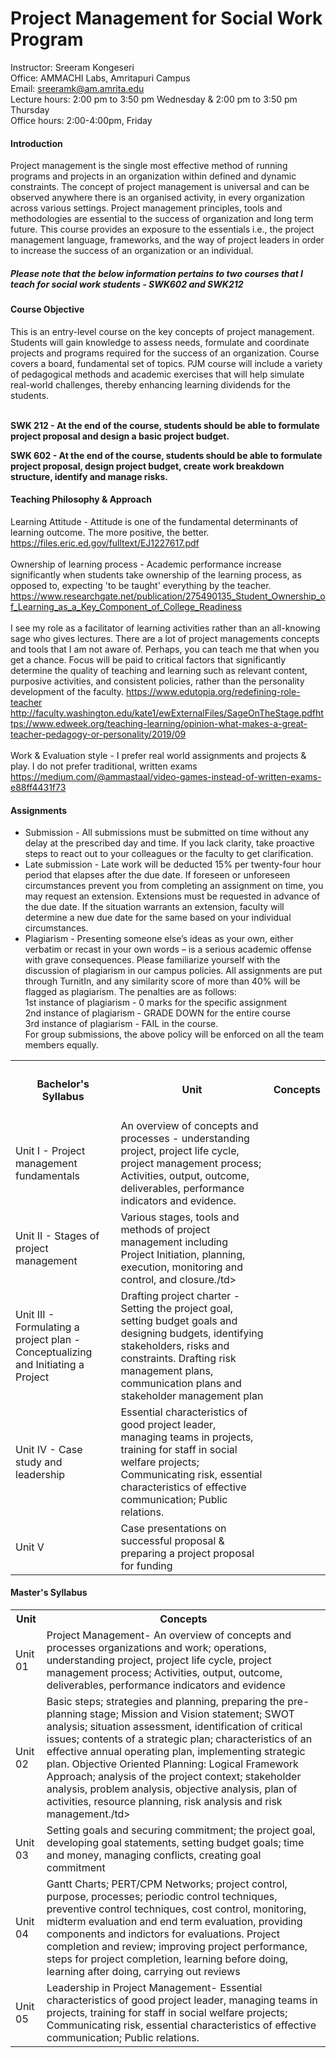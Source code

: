 <h1>Project Management for Social Work Program</h1>

Instructor: Sreeram Kongeseri<br>
Office: AMMACHI Labs, Amritapuri Campus<br>
Email: sreeramk@am.amrita.edu<br>
Lecture hours: 2:00 pm to 3:50 pm Wednesday & 2:00 pm to 3:50 pm Thursday<br>
Office hours: 2:00-4:00pm, Friday<br>

<h4>Introduction</h4>
Project management is the single most effective method of running programs and projects in an organization within defined and dynamic constraints. The concept of project management is universal and can be observed anywhere there is an organised activity, in every organization across various settings. Project management principles, tools and methodologies are essential to the success of organization and long term future. This course provides an exposure to the essentials i.e., the project management language, frameworks, and the way of project leaders in order to increase the success of an organization or an individual.

<h5> Please note that the below information pertains to two courses that I teach for social work students - SWK602 and SWK212 </h5>

<h4>Course Objective</h4>
This is an entry-level course on the key concepts of project management. Students will gain knowledge to assess needs, formulate and coordinate projects and programs required for the success of an organization. Course covers a board, fundamental set of topics. PJM course will include a variety of pedagogical methods and academic exercises that will help simulate real-world challenges, thereby enhancing learning dividends for the students. <br><br>

<strong>SWK 212 - At the end of the course, students should be able to formulate project proposal and design a basic project budget.</strong>

<strong>SWK 602 - At the end of the course, students should be able to formulate project proposal, design project budget, create work breakdown structure, identify and manage risks.</strong>
<h4>Teaching Philosophy & Approach</h4>
Learning Attitude - Attitude is one of the fundamental determinants of learning outcome. The more positive, the better. 
<a href="https://files.eric.ed.gov/fulltext/EJ1227617.pdf" rel="nofollow">https://files.eric.ed.gov/fulltext/EJ1227617.pdf</a><br><br>
    Ownership of learning process - Academic performance increase significantly when students take ownership of the learning process, as opposed to, expecting 'to be taught' everything by the teacher. 
<a href="https://www.researchgate.net/publication/275490135_Student_Ownership_of_Learning_as_a_Key_Component_of_College_Readiness" rel="nofollow">https://www.researchgate.net/publication/275490135_Student_Ownership_of_Learning_as_a_Key_Component_of_College_Readiness</a><br><br>
  I see my role as a facilitator of learning activities rather than an all-knowing sage who gives lectures. There are a lot of project managements concepts and tools that I am not aware of. Perhaps, you can teach me that when you get a chance.  Focus will be paid to critical factors that significantly determine the quality of teaching and learning such as relevant content, purposive activities, and consistent policies, rather than the personality development of the faculty. 
<a href="https://www.edutopia.org/redefining-role-teacher" rel="nofollow">https://www.edutopia.org/redefining-role-teacher</a> <a href="http://faculty.washington.edu/kate1/ewExternalFiles/SageOnTheStage.pdf" rel="nofollow">http://faculty.washington.edu/kate1/ewExternalFiles/SageOnTheStage.pdf</a><a href="https://www.edweek.org/teaching-learning/opinion-what-makes-a-great-teacher-pedagogy-or-personality/2019/09" rel="nofollow">https://www.edweek.org/teaching-learning/opinion-what-makes-a-great-teacher-pedagogy-or-personality/2019/09</a> 
  <br><br> Work &amp; Evaluation style - 	I prefer real world assignments and projects &amp; play. I do not prefer traditional, written exams
<a href="https://medium.com/@ammastaal/video-games-instead-of-written-exams-e88ff4431f73" rel="nofollow">https://medium.com/@ammastaal/video-games-instead-of-written-exams-e88ff4431f73</a>
 
<h4>Assignments</h4>
<ul>
<li>Submission - All submissions must be submitted on time without any delay at the prescribed day and time. If you lack clarity, take proactive steps to react out to your colleagues or the faculty to get clarification.</li>
<li>Late submission - Late work will be deducted 15% per twenty-four hour period that elapses after the due date. If foreseen or unforeseen circumstances prevent you from completing an assignment on time, you may request an extension. Extensions must be requested in advance of the due date. If the situation warrants an extension, faculty will determine a new due date for the same based on your individual circumstances.</li>
<li>	Plagiarism - Presenting someone else’s ideas as your own, either verbatim or recast in your own words – is a serious academic offense with grave consequences. Please familiarize yourself with the discussion of plagiarism in our campus policies. All assignments are put through TurnitIn, and any similarity score of more than 40% will be flagged as plagiarism. The penalties are as follows: <br>1st instance of plagiarism - 0 marks for the specific assignment<br> 2nd instance of plagiarism - GRADE DOWN for the entire course <br> 3rd instance of plagiarism - FAIL in the course. <br> For group submissions, the above policy will be enforced on all the team members equally. </li>
</ul>



<table>
  <tbody><tr>
      <th> <h4>Bachelor's Syllabus</h4> </th>
    <th>Unit</th>
    <th>Concepts</th>
  </tr>
  <tr>
    <td>Unit I - Project management fundamentals</td>
    <td>An overview of concepts and processes - understanding project, project life cycle, project management process; Activities, output, outcome, deliverables, performance indicators and evidence.</td>
  </tr>
  <tr>
    <td>Unit II - Stages of project management</td>
    <td>Various stages, tools and methods of project management including Project Initiation, planning, execution, monitoring and control, and closure./td>
  </tr>
  <tr>
    <td>Unit III - Formulating a project plan - Conceptualizing and Initiating a Project</td>
    <td>Drafting project charter - Setting the project goal, setting budget goals and designing budgets, identifying stakeholders, risks and constraints. Drafting risk management plans, communication plans and stakeholder management plan</td>
  </tr>
  <tr>
    <td>Unit IV - Case study and leadership</td>
    <td>Essential characteristics of good project leader, managing teams in projects, training for staff in social welfare projects; Communicating risk, essential characteristics of effective communication; Public relations.</td>
  </tr>
       <tr>
    <td>Unit V</td>
    <td> Case presentations on successful proposal & preparing a project proposal for funding
</td>
  </tr>
</tbody></table>



<h4>Master's Syllabus</h4>
<table>
  <tbody><tr>
    <th>Unit</th>
    <th>Concepts</th>
  </tr>
  <tr>
    <td> Unit 01</td>
    <td>Project Management- An overview of concepts and processes organizations and work; 
operations, understanding project, project life cycle, project management process; Activities, 
output, outcome, deliverables, performance indicators and evidence</td>
  </tr>
  <tr>
    <td>Unit 02</td>
    <td>Basic steps; strategies and planning, preparing the pre-planning stage; 
Mission and Vision statement; SWOT analysis; situation assessment, identification of critical 
issues; contents of a strategic plan; characteristics of an effective annual operating plan, 
implementing strategic plan. Objective Oriented Planning: Logical Framework Approach; analysis of the project context; 
stakeholder analysis, problem analysis, objective analysis, plan of activities, resource planning, 
risk analysis and risk management./td>
  </tr>
  <tr>
    <td>Unit 03</td>
    <td>Setting goals and securing commitment; 
the project goal, developing goal statements, setting budget goals; time and money, managing 
conflicts, creating goal commitment</td>
  </tr>
  <tr>
    <td>Unit 04</td>
    <td>Gantt Charts; PERT/CPM 
Networks; project control, purpose, processes; periodic control techniques, preventive control 
techniques, cost control, monitoring, midterm evaluation and end term evaluation, providing 
components and indictors for evaluations.
Project completion and review; improving project performance, steps for project completion, 
learning before doing, learning after doing, carrying out reviews
</td>
  </tr>
       <tr>
    <td>Unit 05</td>
    <td> Leadership in Project Management- Essential characteristics of good project leader, 
managing teams in projects, training for staff in social welfare projects; Communicating risk, 
essential characteristics of effective communication; Public relations.
</td>
  </tr>
</tbody></table>

